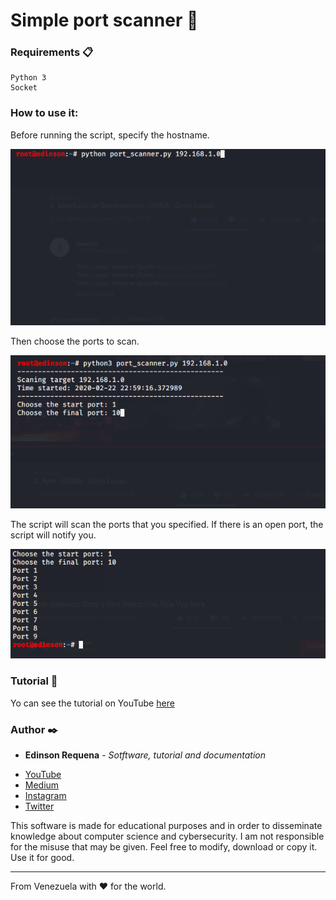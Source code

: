 # Simple port scanner 🚀

### Requirements 📋

```
Python 3
Socket
```

### How to use it:

Before running the script, specify the hostname.

![alt text](https://raw.githubusercontent.com/EdinsonRequena/simple-port-scanner/master/scanner1.png)

Then choose the ports to scan.

![alt text](https://raw.githubusercontent.com/EdinsonRequena/simple-port-scanner/master/scanner2.png)

The script will scan the ports that you specified. If there is an open port, the script will notify you.

![alt text](https://raw.githubusercontent.com/EdinsonRequena/simple-port-scanner/master/scanner3.png)

### Tutorial 📖

Yo can see the tutorial on YouTube [here](https://www.youtube.com/channel/UCFXAiceHPFzk81Ooc25_QTg/featured)

### Author ✒️

* **Edinson Requena** - *Sotftware, tutorial and documentation* 
- [YouTube](https://www.youtube.com/channel/UCFXAiceHPFzk81Ooc25_QTg/featured)
- [Medium](https://medium.com/@edinsonrequena)
- [Instagram](https://instagram.com/edinsonrequena)
- [Twitter](https://twitter.com/requenaea)


This software is made for educational purposes and in order to disseminate knowledge about computer science and cybersecurity. I am not responsible for the misuse that may be given. Feel free to modify, download or copy it. 
Use it for good.

---
From Venezuela with ❤️ for the world.
